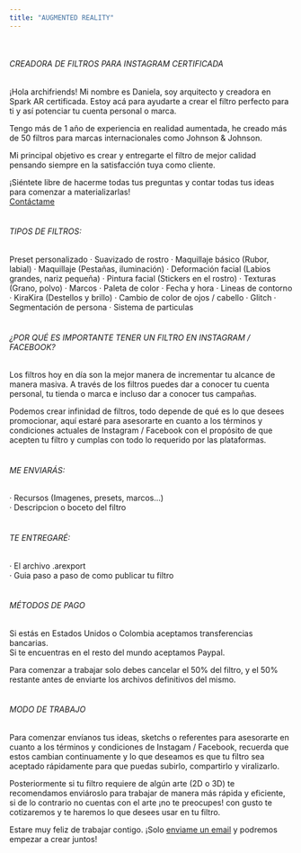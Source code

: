 ```yaml
---
title: "AUGMENTED REALITY"
---
```

<br/>

###### CREADORA DE FILTROS PARA INSTAGRAM CERTIFICADA
¡Hola archifriends! Mi nombre es Daniela, soy arquitecto y creadora en Spark AR certificada.
Estoy acá para ayudarte a crear el filtro perfecto para ti y así potenciar tu cuenta personal o marca.
  
Tengo más de 1 año de experiencia en realidad aumentada, he creado más de 50 filtros para marcas internacionales como Johnson & Johnson.
  
Mi principal objetivo es crear y entregarte el filtro de mejor calidad pensando siempre en la satisfacción tuya como cliente.
  
¡Siéntete libre de hacerme todas tus preguntas y contar todas tus ideas para comenzar a materializarlas!\
[Contáctame](mailto:info@archezinternational.com)
<br/><br/>

###### TIPOS DE FILTROS:
  
  Preset personalizado · Suavizado de rostro · Maquillaje básico (Rubor, labial) · Maquillaje (Pestañas, iluminación) · Deformación facial (Labios grandes, nariz pequeña) · Pintura facial (Stickers en el rostro) · Texturas (Grano, polvo) · Marcos · Paleta de color · Fecha y hora · Lineas de contorno · KiraKira (Destellos y brillo) · Cambio de color de ojos / cabello · Glitch · Segmentación de persona · Sistema de particulas
<br/><br/>

###### ¿POR QUÉ ES IMPORTANTE TENER UN FILTRO EN INSTAGRAM / FACEBOOK?
 
Los filtros hoy en día son la mejor manera de incrementar tu alcance de manera masiva. A través de los filtros puedes dar a conocer tu cuenta personal, tu tienda o marca e incluso dar a conocer tus campañas.
  
Podemos crear infinidad de filtros, todo depende de qué es lo que desees promocionar, aquí estaré para asesorarte en cuanto a los términos y condiciones actuales de Instagram / Facebook con el propósito de que acepten tu filtro y cumplas con todo lo requerido por las plataformas.
<br/><br/>

###### ME ENVIARÁS:
 
· Recursos (Imagenes, presets, marcos...)\
· Descripcion o boceto del filtro 
<br/><br/>

###### TE ENTREGARÉ:
 
· El archivo .arexport\
· Guia paso a paso de como publicar tu filtro
<br/><br/>

###### MÉTODOS DE PAGO
 
Si estás en Estados Unidos o Colombia aceptamos transferencias bancarias.\
Si te encuentras en el resto del mundo aceptamos Paypal.
  
Para comenzar a trabajar solo debes cancelar el 50% del filtro, y el 50% restante antes de enviarte los archivos definitivos del mismo.
<br/><br/>

###### MODO DE TRABAJO
 
Para comenzar envíanos tus ideas, sketchs o referentes para asesorarte en cuanto a los términos y condiciones de Instagam / Facebook, recuerda que estos cambian continuamente y lo que deseamos es que tu filtro sea aceptado rápidamente para que puedas subirlo, compartirlo y viralizarlo.
  
Posteriormente si tu filtro requiere de algún arte (2D o 3D) te recomendamos enviároslo para trabajar de manera más rápida y eficiente, si de lo contrario no cuentas con el arte ¡no te preocupes!
con gusto te cotizaremos y te haremos lo que desees usar en tu filtro.

Estare muy feliz de trabajar contigo. ¡Solo [enviame un email](mailto:info@archezinternational.com) y podremos empezar a crear juntos!
